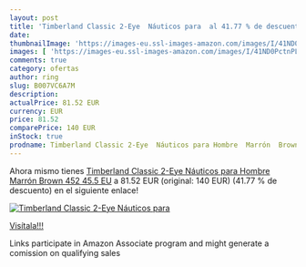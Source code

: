 ```yaml
---
layout: post
title: 'Timberland Classic 2-Eye  Náuticos para  al 41.77 % de descuento'
date: 
thumbnailImage: 'https://images-eu.ssl-images-amazon.com/images/I/41ND0PctnPL._SL200_.jpg'
images: [ 'https://images-eu.ssl-images-amazon.com/images/I/41ND0PctnPL._SL200_.jpg' ]
comments: true
category: ofertas
author: ring
slug: B007VC6A7M
description:
actualPrice: 81.52 EUR
currency: EUR
price: 81.52
comparePrice: 140 EUR
inStock: true
prodname: Timberland Classic 2-Eye  Náuticos para Hombre  Marrón  Brown 452   45.5 EU
---
```


Ahora mismo tienes [Timberland Classic 2-Eye  Náuticos para Hombre  Marrón  Brown 452   45.5 EU](https://www.amazon.es/dp/B007VC6A7M/?tag=tolees-21) a 81.52 EUR (original: 140 EUR) (41.77 %  de descuento) en el siguiente enlace!

[![Timberland Classic 2-Eye  Náuticos para ](https://images-eu.ssl-images-amazon.com/images/I/41ND0PctnPL._SL200_.jpg)](https://www.amazon.es/dp/B007VC6A7M/?tag=tolees-21)

[Visítala!!!](https://www.amazon.es/dp/B007VC6A7M/?tag=tolees-21)

Links participate in Amazon Associate program and might generate a comission on qualifying sales
